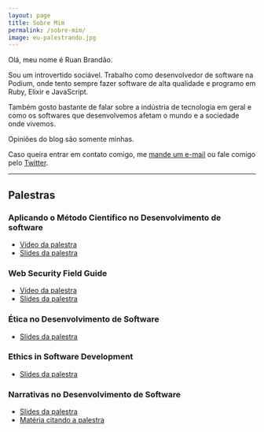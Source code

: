 ```yaml
---
layout: page
title: Sobre Mim
permalink: /sobre-mim/
image: eu-palestrando.jpg
---
```


Olá, meu nome é Ruan Brandão.

Sou um introvertido sociável. Trabalho como desenvolvedor de software na
Podium, onde tento sempre fazer software de alta qualidade e programo em
Ruby, Elixir e JavaScript.

Também gosto bastante de falar sobre a indústria de tecnologia em geral e como
os softwares que desenvolvemos afetam o mundo e a sociedade onde vivemos.

Opiniões do blog são somente minhas.

Caso queira entrar em contato comigo, me [mande um e-mail](mailto:ruan.bernardo@gmail.com) ou fale comigo pelo [Twitter](https://twitter.com/RuanBrandao).

***

## Palestras

### Aplicando o Método Científico no Desenvolvimento de software
* [Vídeo da palestra](https://www.youtube.com/watch?v=-qnlrXxgHPE)
* [Slides da palestra](https://speakerdeck.com/ruanbrandao/aplicando-o-metodo-cientifico-no-desenvolvimento-de-software)

### Web Security Field Guide
* [Vídeo da palestra](https://www.youtube.com/watch?v=Ff8VtbCCnus)
* [Slides da palestra](https://speakerdeck.com/ruanbrandao/web-vulnerabilities-a-field-guide)

### Ética no Desenvolvimento de Software
* [Slides da palestra](https://speakerdeck.com/ruanbrandao/etica-no-desenvolvimento-de-software)

### Ethics in Software Development
* [Slides da palestra](https://speakerdeck.com/ruanbrandao/software-ethics)

### Narrativas no Desenvolvimento de Software
* [Slides da palestra](https://speakerdeck.com/ruanbrandao/narrativas-no-desenvolvimento-de-software)
* [Matéria citando a palestra](https://noticias.r7.com/tecnologia-e-ciencia/13-edicao-da-rubyconf-brasil-reune-36-palestrantes-em-sao-paulo-03122019)
